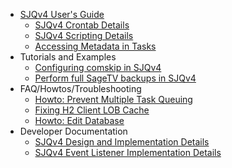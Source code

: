   * [SJQv4 User's Guide](Sjq4UserGuide.md)
    * [SJQv4 Crontab Details](Sjq4Crontab.md)
    * [SJQv4 Scripting Details](Sjq4ScriptingSupport.md)
    * [Accessing Metadata in Tasks](Sjq4Metadata.md)
  * Tutorials and Examples
    * [Configuring comskip in SJQv4](Sjq4Comskip1.md)
    * [Perform full SageTV backups in SJQv4](Sjq4FullSagetvBackupExample.md)
  * FAQ/Howtos/Troubleshooting
    * [Howto: Prevent Multiple Task Queuing](Sjq4TaskExecutionState.md)
    * [Fixing H2 Client LOB Cache](H2LobsCache.md)
    * [Howto: Edit Database](Sjq4ModifyDatabase.md)
  * Developer Documentation
    * [SJQv4 Design and Implementation Details](Sjq4DesignAndImplementation.md)
    * [SJQv4 Event Listener Implementation Details](Sjq4EventListeners.md)